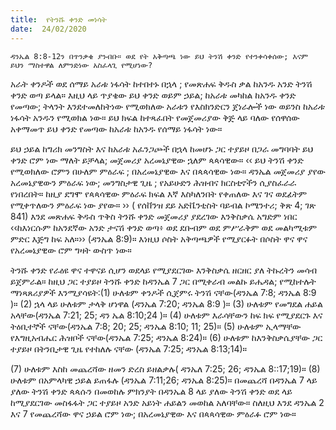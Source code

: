 ```yaml
---
title:  የትንሹ ቀንድ መነሳት
date:  24/02/2020
---
```


`ዳንኤል 8:8-12ን በጥንቃቄ ያንብቡ። ወደ የት አቅጣጫ ነው ይህ ትንሽ ቀንድ የተንቀሳቀሰው; እናም ይህን ማስተዋል ለምንድነው አስፈላጊ የሚሆነው?`

አራት ቀንዶች ወደ ሰማይ አራቱ ነፋሳት ከተበተኑ በኋላ ; የመጽሐፍ ቅዱስ ቃል ከአንዱ አንድ ትንሽ ቀንድ ወጣ ይላል። እዚህ ላይ ጥያቄው ይህ ቀንድ ወይም ኃይል; ከአራቱ መካከል ከአንዱ ቀንድ የመጣው; ትላንት እንደተመለከትነው የሚወክለው አራቱን የእስክንድርን ጀነራሎች ነው ወይንስ ከአራቱ ነፋሳት አንዱን የሚወክል ነው። ይህ ክፍል ከተጻፈበት የመጀመሪያው ቅጅ ላይ ባለው የሰዋሰው አቀማመጥ ይህ ቀንድ የመጣው ከአራቱ ከአንዱ የሰማይ ነፋሳት ነው።

ይህ ኃይል ከግሪክ መንግስት እና ከአራቱ አፈንጋጮች በኋላ ከመሆኑ ጋር ተያይዞ በጋራ መግባባት ይህ ቀንድ ሮም ነው ማለት ይቻላል; መጀመሪያ አረመኔያዊው ኋለም ጳጳሳዊው። ‹‹ ይህ ትንሽ ቀንድ የሚወክለው ሮምን በሁለም ምዕራፍ ; በአረመኔያዊው እና በጳጳሳዊው   			      ነው። ዳንኤል መጀመሪያ ያየው አረመኔያዊውን ምዕራፍ ነው; መንግስታዊ ጊዜ ; የአይሁድን ሕዝብና ክርስቲኖችን ሲያስፈራራ የነበረበት። ከዚያ ደግሞ የጳጳሳዊው ምዕራፍ ክፍል እኛ እስካለንበት የቀጠለው እና ገና ወደፊትም የሚቀጥለውን ምዕራፍ ነው ያየው። ›› ( የሰቨንዝ ደይ አድቬንቲስት ባይብል ኮሜንተሪ; ቅጽ 4; ገጽ 841) እንደ መጽሐፍ ቅዱስ ጥቅስ ትንሹ ቀንድ መጀመሪያ ያደረገው እንቅስቃሴ አግድም ነበር ‹‹ከእነርሱም ከአንደኛው አንድ ታናሽ ቀንድ ወጣ፥ ወደ ደቡብም ወደ ምሥራቅም ወደ መልካሚቱም ምድር እጅግ ከፍ አለ።›› (ዳንኤል 8:9)። እነዚህ ሶስት አቅጣጫዎች የሚያርፉት በሶስት ዋና ዋና የአረመኔያዊው ሮም ግዛት ውስጥ ነው።

ትንሹ ቀንድ የራዕዩ ዋና ተዋናይ ሲሆን ወደላይ የሚያደርገው እንቅስቃሴ ዘርዘር ያለ ትኩረትን መሳብ ይጀምራል። ከዚህ ጋር ተያይዞ ትንሹ ቀንድ ከዳንኤል 7 ጋር በሚቀራብ መልኩ ይሔዳል; የሚከተሉት ማነጻጸሪያዎች እንሚያሳዩት:(1) ሁለቱም ቀንዶች ሲጀምሩ ትንሽ ናቸው(ዳንኤል 7:8; ዳንኤል 8:9 )። (2) ኋላ ላይ ሁለቱም ታላቅ ሆነዋል (ዳንኤል 7:20; ዳንኤል 8:9 )። (3) ሁለቱም የመግደል ሐይል አላቸው(ዳንኤል 7:21; 25; ዳን ኤል 8:10;24 )። (4) ሁለቱም እራሳቸውን ከፍ ክፍ የሚያደርጉ እና ትዕቢተኞች ናቸው(ዳንኤል 7:8; 20; 25; ዳንኤል 8:10; 11; 25)። (5) ሁለቱም ኢላማቸው የእግዚአብሔር ሕዝቦች ናቸው(ዳንኤል 7:25; ዳንኤል 8:24)። (6) ሁለቱም ከእንቅስቃሴያቸው ጋር ተያይዞ በትንቢታዊ ጊዜ የተከለሉ ናቸው (ዳንኤል 7:25; ዳንኤል 8:13;14)።

(7) ሁለቱም እስከ መጨረሻው ዘመን ድረስ ይዘልቃሉ( ዳንኤለ 7:25; 26; ዳንኤል 8::17;19)። (8) ሁለቱም በአምላካዊ ኃይል ይጠፋሉ (ዳንኤል 7:11;26; ዳንኤል 8:25)። በመጨረሻ በዳንኤል 7 ላይ ያለው ትንሽ ቀንድ ጳጳሱን በመወከሉ ምክንያት በዳንኤል 8 ላይ ያለው ትንሽ ቀንድ ወደ ላይ ከሚያደርገው መስፋፋት ጋር ተያይዞ አንድ አይነት ሐይልን መወከል አለባቸው። ስለዚህ እንደ ዳንኤል 2 እና 7 የመጨረሻው ዋና ኃይል ሮም ነው; በአረመኔያዊው እና በጳጳሳዊው ምዕራፉ ሮም ነው።
